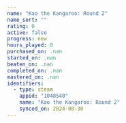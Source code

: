 ```yaml
---
name: "Kao the Kangaroo: Round 2"
name_sort: ""
rating: 0
active: false
progress: new
hours_played: 0
purchased_on: .nan
started_on: .nan
beaten_on: .nan
completed_on: .nan
mastered_on: .nan
identifiers:
  - type: steam
    appid: "1048540"
    name: "Kao the Kangaroo: Round 2"
    synced_on: 2024-08-30
---
```

